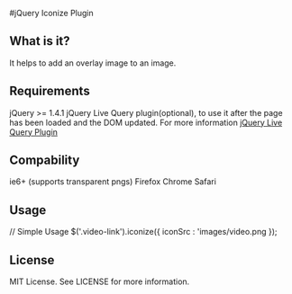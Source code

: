#jQuery Iconize Plugin

## What is it?
It helps to add an overlay image to an image.

## Requirements
jQuery >= 1.4.1
jQuery Live Query plugin(optional), to use it after the page has been loaded and the DOM updated. 
For more information <a href="http://brandonaaron.net/code/livequery/docs">jQuery Live Query Plugin</a>


## Compability
ie6+ (supports transparent pngs)
Firefox
Chrome
Safari

## Usage
// Simple Usage
  $('.video-link').iconize({
    iconSrc : 'images/video.png
  });

## License
MIT License. See LICENSE for more information.



